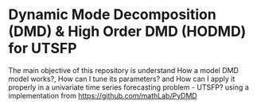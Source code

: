 # Dynamic Mode Decomposition (DMD) & High Order DMD (HODMD) for UTSFP
The main objective of this repository is understand How a model DMD model works?, How can I tune its parameters? and How can I apply it properly in a univariate time series forecasting problem - UTSFP? using a implementation from https://github.com/mathLab/PyDMD
